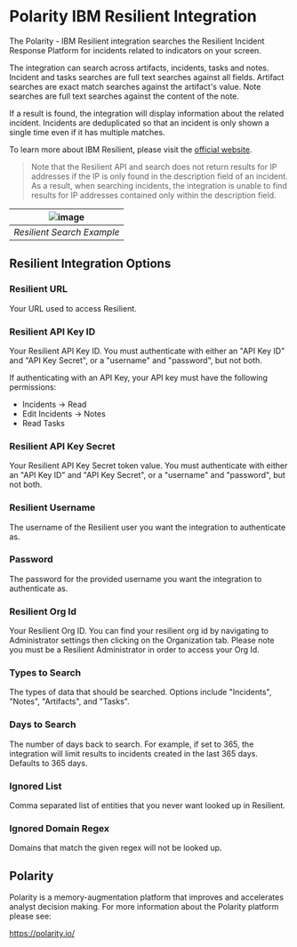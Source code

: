 # Polarity IBM Resilient Integration
The Polarity - IBM Resilient integration searches the Resilient Incident Response Platform for incidents related to indicators on your screen.  

The integration can search across artifacts, incidents, tasks and notes.  Incident and tasks searches are  full text searches against all fields.  Artifact searches are exact match searches against the artifact's value.  Note searches are full text searches against the content of the note.

If a result is found, the integration will display information about the related incident.  Incidents are deduplicated so that an incident is only shown a single time even if it has multiple matches.

To learn more about IBM Resilient, please visit the [official website](https://www.ibm.com/us-en/marketplace/resilient-incident-response-platform).

> Note that the Resilient API and search does not return results for IP addresses if the IP is only found in the description field of an incident.  As a result, when searching incidents, the integration is unable to find results for IP addresses contained only within the description field.

| ![image](./assets/overlay.gif) |
|---|
|*Resilient Search Example*|

## Resilient Integration Options

### Resilient URL
Your URL used to access Resilient.

### Resilient API Key ID

Your Resilient API Key ID. You must authenticate with either an "API Key ID" and "API Key Secret", or a "username" and "password", but not both.

If authenticating with an API Key, your API key must have the following permissions:

* Incidents -> Read
* Edit Incidents -> Notes
* Read Tasks

### Resilient API Key Secret

Your Resilient API Key Secret token value. You must authenticate with either an "API Key ID" and "API Key Secret", or a "username" and "password", but not both.

### Resilient Username
The username of the Resilient user you want the integration to authenticate as.

### Password
The password for the provided username you want the integration to authenticate as.

### Resilient Org Id
Your Resilient Org ID. You can find your resilient org id by navigating to Administrator settings then clicking on the Organization tab. Please note you must be a Resilient Administrator in order to access your Org Id.

### Types to Search

The types of data that should be searched.  Options include "Incidents", "Notes", "Artifacts", and "Tasks".

### Days to Search

The number of days back to search. For example, if set to 365, the integration will limit results to incidents created in the last 365 days. Defaults to 365 days.

### Ignored List

Comma separated list of entities that you never want looked up in Resilient. 

### Ignored Domain Regex

Domains that match the given regex will not be looked up.

## Polarity

Polarity is a memory-augmentation platform that improves and accelerates analyst decision making.  For more information about the Polarity platform please see:

https://polarity.io/

